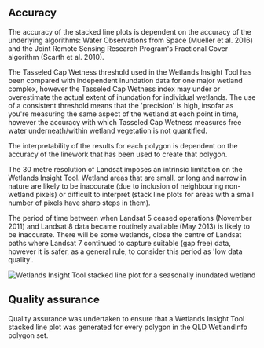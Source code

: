 ## Accuracy

The accuracy of the stacked line plots is dependent on the accuracy of the underlying algorithms: Water Observations from Space (Mueller et al. 2016) and the Joint Remote Sensing Research Program's Fractional Cover algorithm (Scarth et al. 2010). 

The Tasseled Cap Wetness threshold used in the Wetlands Insight Tool has been compared with independent inundation data for one major wetland complex, however the Tasseled Cap Wetness index may under or overestimate the actual extent of inundation for individual wetlands.  The use of a consistent threshold means that the 'precision' is high, insofar as you're measuring the same aspect of the wetland at each point in time, however the accuracy with which Tasseled Cap Wetness measures free water underneath/within wetland vegetation is not quantified.

The interpretability of the results for each polygon is dependent on the accuracy of the linework that has been used to create that polygon.  

The 30 metre resolution of Landsat imposes an intrinsic limitation on the Wetlands Insight Tool.  Wetland areas that are small, or long and narrow in nature are likely to be inaccurate (due to inclusion of neighbouring non-wetland pixels) or difficult to interpret (stack line plots for areas with a small number of pixels have sharp steps in them).

The period of time between when Landsat 5 ceased operations (November 2011) and Landsat 8 data became routinely available (May 2013) is likely to be inaccurate.  There will be some wetlands, close the centre of Landsat paths where Landsat 7 continued to capture suitable (gap free) data, however it is safer, as a general rule, to consider this period as 'low data quality'.

![Wetlands Insight Tool stacked line plot for a seasonally inundated wetland](/sites/default/files/inline-images/72035_EDWARD_RIVER_2a_sml_0.jpg)

## Quality assurance

Quality assurance was undertaken to ensure that a Wetlands Insight Tool stacked line plot was generated for every polygon in the QLD WetlandInfo polygon set.

